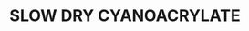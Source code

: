 ---
layout: product
title: "SLOW DRY CYANOACRYLATE"
price: "1100" 
desc: "Providni superlepak (Colle21)"
img_path: "/assets/img/A.MIG-8013.jpg"
brand: "AMMO"
available: true
special_offer: false
new: true
soon: false
cat: "070000"
subcat: "070100"
subsubcat: "070104"
sifra: "A.MIG-8013"
popular: false
---